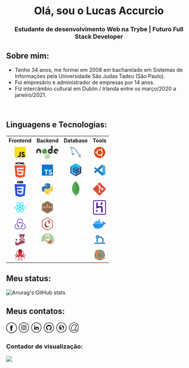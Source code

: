 <h1 align="center">Olá, sou o Lucas Accurcio</h1>
<h3 align="center">Estudante de desenvolvimento Web na Trybe | Futuro Full Stack Developer</h3>

<!-- <img src="https://yata-apix-a9caea66-ad78-425f-aa08-e292558ebb65.lss.locawebcorp.com.br/b7c7dbff38ae4f419c94ce8d2254b9d9.png">  -->

## Sobre mim:
- Tenho 34 anos, me formei em 2008 em bacharelado em Sistemas de Informações pela Universidade São Judas Tadeu (São Paulo).
- Fui empresário e administrador de empresas por 14 anos.
- Fiz intercâmbio cultural em Dublin / Irlanda entre os março/2020 a janeiro/2021.
<br>

## Linguagens e Tecnologias:
<table>
  <tr>
    <th>Frontend</th>
    <th>Backend</th>
    <th>Database</th>
    <th>Tools</th>
  </tr>
  
  <tr>
    <td align="center"><img title="javascript" src="https://github.com/LucasAccurcio/LucasAccurcio/blob/main/javascript.svg" alt="ícone javascript" width="30" ></td>
    <td align="center"><img title="nodejs" src="https://github.com/LucasAccurcio/LucasAccurcio/blob/main/nodejs.svg" alt="ícone nodejs" width="60"></td>
    <td align="center"><img title="mysql" src="https://github.com/LucasAccurcio/LucasAccurcio/blob/main/mysql.svg" alt="ícone mysql" width="30"></td>
    <td align="center"><img title="ubuntu" src="https://github.com/LucasAccurcio/LucasAccurcio/blob/main/ubuntu.svg" alt="ícone ubuntu" width="30"></td>
  </tr>
  
  <tr>
    <td align="center"><img title="html-5" src="https://github.com/LucasAccurcio/LucasAccurcio/blob/main/html-5.svg" alt="ícone html-5" width="30"></td>
    <td align="center"><img title="typescript" src="https://github.com/LucasAccurcio/LucasAccurcio/blob/main/typescript-icon.svg" alt="ícone typescript" width="30"></td>
    <td align="center"><img title="sequelize" src="https://github.com/LucasAccurcio/LucasAccurcio/blob/main/sequelize.svg" alt="ícone sequelize" width="30"></td>
    <td align="center"><img title="visual-studio-code" src="https://github.com/LucasAccurcio/LucasAccurcio/blob/main/visual-studio-code.svg" alt="ícone vscode" width="30"></td>
  </tr>
  
  <tr>
    <td align="center"><img title="css-3" src="https://github.com/LucasAccurcio/LucasAccurcio/blob/main/css-3.svg" alt="ícone css-3" width="30"></td>
    <td align="center"><img title="python" src="https://github.com/LucasAccurcio/LucasAccurcio/blob/main/python.svg" alt="ícone python " width="30"></td>
    <td align="center"><img title="mongodb" src="https://github.com/LucasAccurcio/LucasAccurcio/blob/main/mongodb-icon.svg" alt="ícone mongodb" width="20"></td>
    <td align="center"><img title="github" src="https://github.com/LucasAccurcio/LucasAccurcio/blob/main/git-icon.svg" alt="ícone github" width="35"></td>
  </tr>
  
  <tr>
    <td align="center"><img title="react" src="https://github.com/LucasAccurcio/LucasAccurcio/blob/main/react.svg" alt="ícone react" width="30"></td>
    <td align="center"><img title="mocha" src="https://github.com/LucasAccurcio/LucasAccurcio/blob/main/mocha.svg" alt="ícone mocha" width="30"></td>
    <td align="center"></td>
    <td align="center"><img title="heroku" src="https://github.com/LucasAccurcio/LucasAccurcio/blob/main/heroku-icon.svg" alt="ícone heroku" width="35"></td>
  </tr>

  <tr>
    <td align="center"><img title="redux" src="https://github.com/LucasAccurcio/LucasAccurcio/blob/main/redux.svg" alt="ícone redux" width="30"></td>
    <td align="center"><img title="chai" src="https://github.com/LucasAccurcio/LucasAccurcio/blob/main/chai.svg" alt="ícone chai" width="30"></td>
    <td align="center"></td>
    <td align="center"><img title="docker" src="https://github.com/LucasAccurcio/LucasAccurcio/blob/main/docker-icon.svg" alt="ícone docker" width="35"></td>
  </tr>
  
  <tr>
    <td align="center"><img title="jest" src="https://github.com/LucasAccurcio/LucasAccurcio/blob/main/jest.svg" alt="ícone jest" width="30"></td>
    <td align="center"><img title="sinonjs" src="https://github.com/LucasAccurcio/LucasAccurcio/blob/main/sinonjs.png" alt="ícone sinonjs" width="35"></td>
    <td align="center"></td>
    <td align="center"><img title="metodologia ágeis" src="https://github.com/LucasAccurcio/LucasAccurcio/blob/main/agile.png" alt="ícone metodologia ágeis" width="30"></td>
  </tr>
  
  <tr>
    <td align="center"><img title="testing library" src="https://github.com/LucasAccurcio/LucasAccurcio/blob/main/testing-library.svg" alt="testing library ícone " width="30"></td>
    <td align="center"></td>
    <td align="center"></td>
    <td align="center"><img title="scrum" src="https://github.com/LucasAccurcio/LucasAccurcio/blob/main/scrum.png" alt="ícone scrum" width="30"></td>
  </tr>
</table>




<!-- <img src="https://yata-apix-a9caea66-ad78-425f-aa08-e292558ebb65.lss.locawebcorp.com.br/b7c7dbff38ae4f419c94ce8d2254b9d9.png">  -->

## Meu status:

![Anurag's GitHub stats](https://github-readme-stats.vercel.app/api?username=LucasAccurcio&theme=bear&show_icons=true)


## Meus contatos:
<a href="https://www.facebook.com/lucasaccurcio" target="_blank"><img src="https://github.com/LucasAccurcio/LucasAccurcio/blob/main/fb.png" alt="Facebook" width="29"></a>
<a href="https://www.instagram.com/lucasaccurcio/" target="_blank"><img src="https://github.com/LucasAccurcio/LucasAccurcio/blob/main/ig.png" alt="Instagram" width="30"></a>
<a href="https://www.linkedin.com/in/lucas-accurcio/" target="_blank"><img src="https://github.com/LucasAccurcio/LucasAccurcio/blob/main/in.png" alt="LinkedIn" width="30"></a>
<a href="https://github.com/LucasAccurcio" target="_blank"><img src="https://github.com/LucasAccurcio/LucasAccurcio/blob/main/git.png" alt="GitHub" width="30"></a>
<a href="https://lucasaccurcio.github.io/" target="_blank"><img src="https://github.com/LucasAccurcio/LucasAccurcio/blob/main/www.png" alt="Website" width="30"></a>
<a href="mailto:lucas.accurcio@hotmail.com" target="_blank"><img src="https://github.com/LucasAccurcio/LucasAccurcio/blob/main/mail1.png" alt="Email" width="30"></a>

### Contador de visualização:
![](https://komarev.com/ghpvc/?username=LucasAccurcio&style=flat-square)

